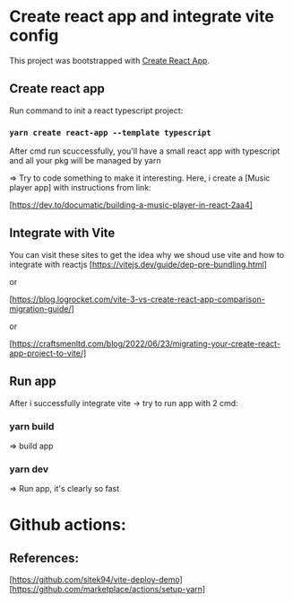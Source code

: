 # Create react app and integrate vite config

This project was bootstrapped with [Create React App](https://github.com/facebook/create-react-app).

## Create react app
Run command to init a react typescript project:
### `yarn create react-app --template typescript`
After cmd run scuccessfully, you'll have a small react app with typescript and all your pkg will be managed by yarn

 => Try to code something to make it interesting. Here, i create a [Music player app] with instructions from link:

 [https://dev.to/documatic/building-a-music-player-in-react-2aa4]  

## Integrate with Vite
You can visit these sites to get the idea why we shoud use vite and how to integrate with reactjs
[https://vitejs.dev/guide/dep-pre-bundling.html]

or

[https://blog.logrocket.com/vite-3-vs-create-react-app-comparison-migration-guide/]

or

[https://craftsmenltd.com/blog/2022/06/23/migrating-your-create-react-app-project-to-vite/] 

## Run app
After i successfully integrate vite -> try to run app with 2 cmd:
### yarn build
=> build app
### yarn dev 
=> Run app, it's clearly so fast


# Github actions:
## References:
[https://github.com/sitek94/vite-deploy-demo]
[https://github.com/marketplace/actions/setup-yarn]
